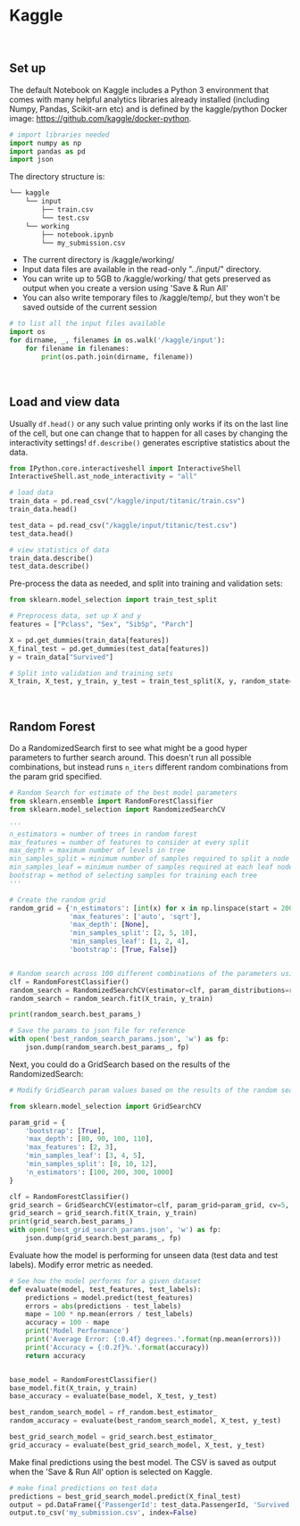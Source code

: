 # Kaggle



&nbsp;
## Set up
The default Notebook on Kaggle includes a Python 3 environment that comes with many helpful analytics libraries already installed (including Numpy, Pandas, Scikit-arn etc) and is defined by the kaggle/python Docker image: https://github.com/kaggle/docker-python.

```python
# import libraries needed
import numpy as np 
import pandas as pd
import json
```

The directory structure is:
```bash
└── kaggle
    └── input
        ├── train.csv
        └── test.csv
    └── working
        ├── notebook.ipynb
        └── my_submission.csv
```
* The current directory is /kaggle/working/
* Input data files are available in the read-only "../input/" directory.
* You can write up to 5GB to /kaggle/working/ that gets preserved as output when you create a version using 'Save & Run All'
* You can also write temporary files to /kaggle/temp/, but they won't be saved outside of the current session
 
```python
# to list all the input files available
import os
for dirname, _, filenames in os.walk('/kaggle/input'):
    for filename in filenames:
        print(os.path.join(dirname, filename))
```



&nbsp;
## Load and view data
Usually ```df.head()``` or any such value printing only works if its on the last line of the cell, but one can change that to happen for all cases by changing the  interactivity settings! ```df.describe()``` generates escriptive statistics about the data.

```python
from IPython.core.interactiveshell import InteractiveShell
InteractiveShell.ast_node_interactivity = "all"

# load data
train_data = pd.read_csv("/kaggle/input/titanic/train.csv")
train_data.head()

test_data = pd.read_csv("/kaggle/input/titanic/test.csv")
test_data.head()

# view statistics of data
train_data.describe()
test_data.describe()
```
Pre-process the data as needed, and split into training and validation sets:
```python
from sklearn.model_selection import train_test_split

# Preprocess data, set up X and y
features = ["Pclass", "Sex", "SibSp", "Parch"]

X = pd.get_dummies(train_data[features])
X_final_test = pd.get_dummies(test_data[features])
y = train_data["Survived"]

# Split into validation and training sets
X_train, X_test, y_train, y_test = train_test_split(X, y, random_state=0)
```



&nbsp;
## Random Forest

Do a RandomizedSearch first to see what might be a good hyper parameters to further search around. This doesn't run all possible combinations, but instead runs ```n_iters``` different random combinations from the param grid specified.
```python
# Random Search for estimate of the best model parameters
from sklearn.ensemble import RandomForestClassifier
from sklearn.model_selection import RandomizedSearchCV

'''
n_estimators = number of trees in random forest
max_features = number of features to consider at every split
max_depth = maximum number of levels in tree
min_samples_split = minimum number of samples required to split a node
min_samples_leaf = minimum number of samples required at each leaf node
bootstrap = method of selecting samples for training each tree
'''

# Create the random grid
random_grid = {'n_estimators': [int(x) for x in np.linspace(start = 200, stop = 2000, num = 10)], 
               'max_features': ['auto', 'sqrt'], 
               'max_depth': [None],  
               'min_samples_split': [2, 5, 10],
               'min_samples_leaf': [1, 2, 4],
               'bootstrap': [True, False]}


# Random search across 100 different combinations of the parameters using 5 fold CV 5 and all available cores
clf = RandomForestClassifier()
random_search = RandomizedSearchCV(estimator=clf, param_distributions=random_grid, n_iter=100, cv=5, random_state=0, n_jobs = -1, scoring=None)
random_search = random_search.fit(X_train, y_train)

print(random_search.best_params_)

# Save the params to json file for reference
with open('best_random_search_params.json', 'w') as fp:
    json.dump(random_search.best_params_, fp)
```

Next, you could do a GridSearch based on the results of the RandomizedSearch:
```python
# Modify GridSearch param values based on the results of the random search 

from sklearn.model_selection import GridSearchCV

param_grid = {
    'bootstrap': [True],
    'max_depth': [80, 90, 100, 110],
    'max_features': [2, 3],
    'min_samples_leaf': [3, 4, 5],
    'min_samples_split': [8, 10, 12],
    'n_estimators': [100, 200, 300, 1000]
}

clf = RandomForestClassifier()
grid_search = GridSearchCV(estimator=clf, param_grid=param_grid, cv=5, n_jobs=-1, scoring=None)
grid_search = grid_search.fit(X_train, y_train)
print(grid_search.best_params_)
with open('best_grid_search_params.json', 'w') as fp:
    json.dump(grid_search.best_params_, fp)
```

Evaluate how the model is performing for unseen data (test data and test labels). Modify error metric as needed. 
```python
# See how the model performs for a given dataset
def evaluate(model, test_features, test_labels):
    predictions = model.predict(test_features)
    errors = abs(predictions - test_labels)
    mape = 100 * np.mean(errors / test_labels)
    accuracy = 100 - mape
    print('Model Performance')
    print('Average Error: {:0.4f} degrees.'.format(np.mean(errors)))
    print('Accuracy = {:0.2f}%.'.format(accuracy))
    return accuracy


base_model = RandomForestClassifier()
base_model.fit(X_train, y_train)
base_accuracy = evaluate(base_model, X_test, y_test)

best_random_search_model = rf_random.best_estimator_
random_accuracy = evaluate(best_random_search_model, X_test, y_test)

best_grid_search_model = grid_search.best_estimator_
grid_accuracy = evaluate(best_grid_search_model, X_test, y_test)
```
    
Make final predictions using the best model. The CSV is saved as output when the 'Save & Run All' option is selected on Kaggle.
```python
# make final predictions on test data
predictions = best_grid_search_model.predict(X_final_test)
output = pd.DataFrame({'PassengerId': test_data.PassengerId, 'Survived': predictions})
output.to_csv('my_submission.csv', index=False)
```

